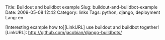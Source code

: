 Title: Buildout and buildbot example
Slug: buildout-and-buildbot-example
Date: 2009-05-08 12:42
Category: links
Tags: python, django, deployment
Lang: en

[Interesting example how to][LinkURL] use buildout and buildbot together!
[LinkURL]: http://github.com/jacobian/django-buildbots/